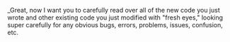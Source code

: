 _Great, now I want you to carefully read over all of the new code you just wrote and other existing code you just modified with "fresh eyes," looking super carefully for any obvious bugs, errors, problems, issues, confusion, etc.
